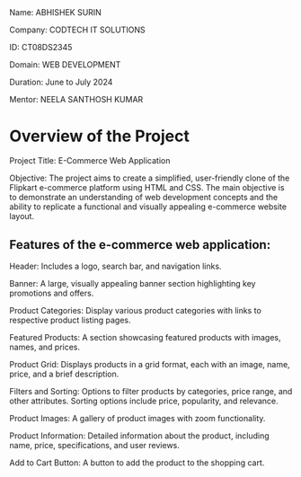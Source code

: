 
## 


Name: ABHISHEK SURIN

Company: CODTECH IT SOLUTIONS

ID: CT08DS2345

Domain: WEB DEVELOPMENT

Duration: June to July 2024

Mentor: NEELA SANTHOSH KUMAR

# Overview of the Project

Project Title: E-Commerce Web Application

Objective: The project aims to create a simplified, user-friendly clone of the Flipkart e-commerce platform using HTML and CSS. The main objective is to demonstrate an understanding of web development concepts and the ability to replicate a functional and visually appealing e-commerce website layout.









## Features of the e-commerce web application:
Header: Includes a logo, search bar, and navigation links.

Banner: A large, visually appealing banner section highlighting key promotions and offers.

Product Categories: Display various product categories with links to respective product listing pages.

Featured Products: A section showcasing featured products with images, names, and prices.


Product Grid: Displays products in a grid format, each with an image, name, price, and a brief description.

Filters and Sorting: Options to filter products by categories, price range, and other attributes. Sorting options include price, popularity, and relevance.



Product Images: A gallery of product images with zoom functionality.

Product Information: Detailed information about the product, including name, price, specifications, and user reviews.

Add to Cart Button: A button to add the product to the shopping cart.
